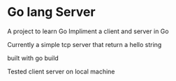 # Go lang Server
A project to learn Go
Impliment a client and server in Go 

Currently a simple tcp server that return a hello string

built with go build

Tested client server on local machine
